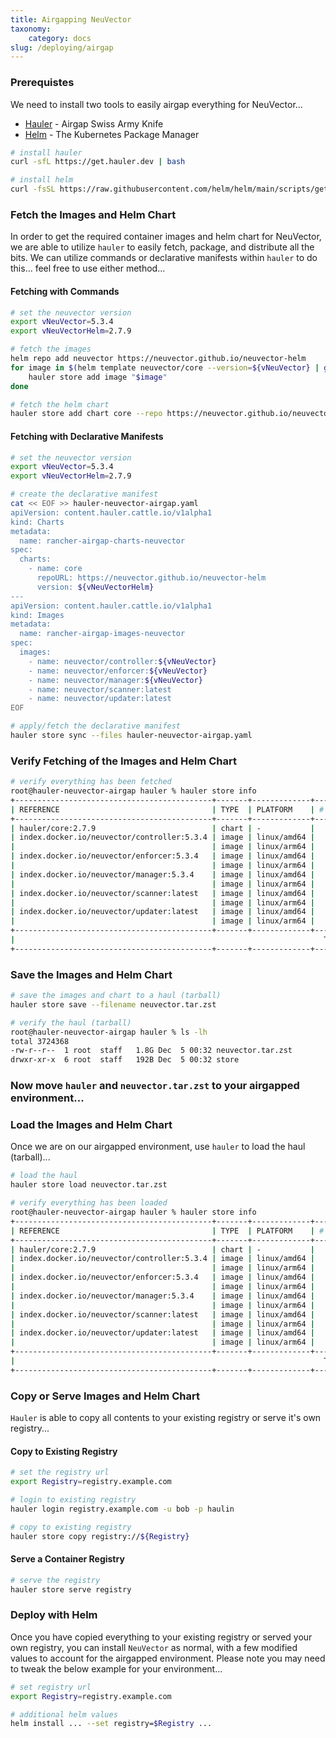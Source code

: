 ```yaml
---
title: Airgapping NeuVector
taxonomy:
    category: docs
slug: /deploying/airgap
---
```


### Prerequistes

We need to install two tools to easily airgap everything for NeuVector...

* [Hauler](https://github.com/hauler-dev/hauler) - Airgap Swiss Army Knife
* [Helm](https://github.com/helm/helm) - The Kubernetes Package Manager

```bash
# install hauler
curl -sfL https://get.hauler.dev | bash

# install helm
curl -fsSL https://raw.githubusercontent.com/helm/helm/main/scripts/get-helm-3 | bash
```

### Fetch the Images and Helm Chart

In order to get the required container images and helm chart for NeuVector, we are able to utilize `hauler` to easily fetch, package, and distribute all the bits. We can utilize commands or declarative manifests within `hauler` to do this... feel free to use either method...

#### Fetching with Commands

```bash
# set the neuvector version
export vNeuVector=5.3.4
export vNeuVectorHelm=2.7.9

# fetch the images
helm repo add neuvector https://neuvector.github.io/neuvector-helm
for image in $(helm template neuvector/core --version=${vNeuVector} | grep 'image:' | awk -F'"' '{print $2}' | sort -u); do
    hauler store add image "$image"
done

# fetch the helm chart
hauler store add chart core --repo https://neuvector.github.io/neuvector-helm --version ${vNeuVectorHelm}
```

#### Fetching with Declarative Manifests
```bash
# set the neuvector version
export vNeuVector=5.3.4
export vNeuVectorHelm=2.7.9

# create the declarative manifest
cat << EOF >> hauler-neuvector-airgap.yaml
apiVersion: content.hauler.cattle.io/v1alpha1
kind: Charts
metadata:
  name: rancher-airgap-charts-neuvector
spec:
  charts:
    - name: core
      repoURL: https://neuvector.github.io/neuvector-helm
      version: ${vNeuVectorHelm}
---
apiVersion: content.hauler.cattle.io/v1alpha1
kind: Images
metadata:
  name: rancher-airgap-images-neuvector
spec:
  images:
    - name: neuvector/controller:${vNeuVector}
    - name: neuvector/enforcer:${vNeuVector}
    - name: neuvector/manager:${vNeuVector}
    - name: neuvector/scanner:latest
    - name: neuvector/updater:latest
EOF

# apply/fetch the declarative manifest
hauler store sync --files hauler-neuvector-airgap.yaml
```

### Verify Fetching of the Images and Helm Chart

```bash
# verify everything has been fetched
root@hauler-neuvector-airgap hauler % hauler store info
+--------------------------------------------+-------+-------------+----------+----------+
| REFERENCE                                  | TYPE  | PLATFORM    | # LAYERS | SIZE     |
+--------------------------------------------+-------+-------------+----------+----------+
| hauler/core:2.7.9                          | chart | -           |        1 | 33.3 kB  |
| index.docker.io/neuvector/controller:5.3.4 | image | linux/amd64 |        7 | 255.8 MB |
|                                            | image | linux/arm64 |        7 | 244.9 MB |
| index.docker.io/neuvector/enforcer:5.3.4   | image | linux/amd64 |        7 | 248.2 MB |
|                                            | image | linux/arm64 |        7 | 236.6 MB |
| index.docker.io/neuvector/manager:5.3.4    | image | linux/amd64 |        8 | 215.7 MB |
|                                            | image | linux/arm64 |        8 | 223.3 MB |
| index.docker.io/neuvector/scanner:latest   | image | linux/amd64 |        5 | 260.5 MB |
|                                            | image | linux/arm64 |        5 | 256.3 MB |
| index.docker.io/neuvector/updater:latest   | image | linux/amd64 |        4 | 19.4 MB  |
|                                            | image | linux/arm64 |        4 | 27.5 MB  |
+--------------------------------------------+-------+-------------+----------+----------+
|                                                                     TOTAL   |  2.0 GB  |
+--------------------------------------------+-------+-------------+----------+----------+
```

### Save the Images and Helm Chart

```bash
# save the images and chart to a haul (tarball)
hauler store save --filename neuvector.tar.zst

# verify the haul (tarball)
root@hauler-neuvector-airgap hauler % ls -lh
total 3724368
-rw-r--r--  1 root  staff   1.8G Dec  5 00:32 neuvector.tar.zst
drwxr-xr-x  6 root  staff   192B Dec  5 00:32 store
```

### Now move `hauler` and `neuvector.tar.zst` to your airgapped environment...

### Load the Images and Helm Chart

Once we are on our airgapped environment, use `hauler` to load the haul (tarball)...

```bash
# load the haul
hauler store load neuvector.tar.zst

# verify everything has been loaded
root@hauler-neuvector-airgap hauler % hauler store info
+--------------------------------------------+-------+-------------+----------+----------+
| REFERENCE                                  | TYPE  | PLATFORM    | # LAYERS | SIZE     |
+--------------------------------------------+-------+-------------+----------+----------+
| hauler/core:2.7.9                          | chart | -           |        1 | 33.3 kB  |
| index.docker.io/neuvector/controller:5.3.4 | image | linux/amd64 |        7 | 255.8 MB |
|                                            | image | linux/arm64 |        7 | 244.9 MB |
| index.docker.io/neuvector/enforcer:5.3.4   | image | linux/amd64 |        7 | 248.2 MB |
|                                            | image | linux/arm64 |        7 | 236.6 MB |
| index.docker.io/neuvector/manager:5.3.4    | image | linux/amd64 |        8 | 215.7 MB |
|                                            | image | linux/arm64 |        8 | 223.3 MB |
| index.docker.io/neuvector/scanner:latest   | image | linux/amd64 |        5 | 260.5 MB |
|                                            | image | linux/arm64 |        5 | 256.3 MB |
| index.docker.io/neuvector/updater:latest   | image | linux/amd64 |        4 | 19.4 MB  |
|                                            | image | linux/arm64 |        4 | 27.5 MB  |
+--------------------------------------------+-------+-------------+----------+----------+
|                                                                     TOTAL   |  2.0 GB  |
+--------------------------------------------+-------+-------------+----------+----------+
```

### Copy or Serve Images and Helm Chart

`Hauler` is able to copy all contents to your existing registry or serve it's own registry...

#### Copy to Existing Registry

```bash
# set the registry url
export Registry=registry.example.com

# login to existing registry
hauler login registry.example.com -u bob -p haulin

# copy to existing registry
hauler store copy registry://${Registry}
```

#### Serve a Container Registry

```bash
# serve the registry
hauler store serve registry
```

### Deploy with Helm

Once you have copied everything to your existing registry or served your own registry, you can install `NeuVector` as normal, with a few modified values to account for the airgapped environment. Please note you may need to tweak the below example for your environment...

```bash
# set registry url
export Registry=registry.example.com

# additional helm values
helm install ... --set registry=$Registry ...
```
